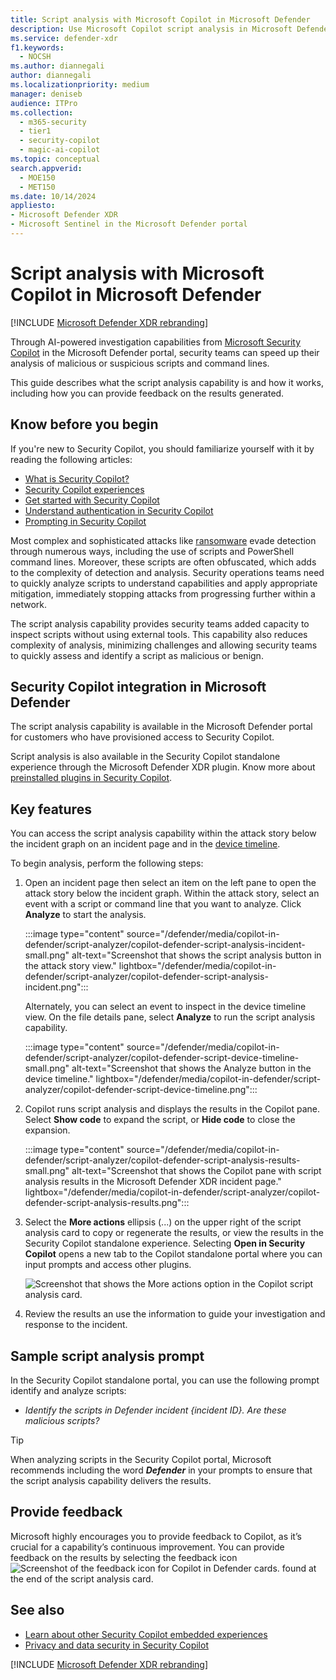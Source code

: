 ```yaml
---
title: Script analysis with Microsoft Copilot in Microsoft Defender
description: Use Microsoft Copilot script analysis in Microsoft Defender to investigate scripts and command lines.
ms.service: defender-xdr
f1.keywords:
  - NOCSH
ms.author: diannegali
author: diannegali
ms.localizationpriority: medium
manager: deniseb
audience: ITPro
ms.collection:
  - m365-security
  - tier1
  - security-copilot
  - magic-ai-copilot
ms.topic: conceptual
search.appverid:
  - MOE150
  - MET150
ms.date: 10/14/2024
appliesto:
- Microsoft Defender XDR
- Microsoft Sentinel in the Microsoft Defender portal
---
```


# Script analysis with Microsoft Copilot in Microsoft Defender

[!INCLUDE [Microsoft Defender XDR rebranding](../includes/microsoft-defender.md)]

Through AI-powered investigation capabilities from [Microsoft Security Copilot](/security-copilot/microsoft-security-copilot) in the Microsoft Defender portal, security teams can speed up their analysis of malicious or suspicious scripts and command lines.

This guide describes what the script analysis capability is and how it works, including how you can provide feedback on the results generated.

## Know before you begin

If you're new to Security Copilot, you should familiarize yourself with it by reading the following articles:

- [What is Security Copilot?](/security-copilot/microsoft-security-copilot)
- [Security Copilot experiences](/security-copilot/experiences-security-copilot)
- [Get started with Security Copilot](/security-copilot/get-started-security-copilot)
- [Understand authentication in Security Copilot](/security-copilot/authentication)
- [Prompting in Security Copilot](/security-copilot/prompting-security-copilot)

Most complex and sophisticated attacks like [ransomware](/security/ransomware) evade detection through numerous ways, including the use of scripts and PowerShell command lines. Moreover, these scripts are often obfuscated, which adds to the complexity of detection and analysis. Security operations teams need to quickly analyze scripts to understand capabilities and apply appropriate mitigation, immediately stopping attacks from progressing further within a network.

The script analysis capability provides security teams added capacity to inspect scripts without using external tools. This capability also reduces complexity of analysis, minimizing challenges and allowing security teams to quickly assess and identify a script as malicious or benign.

## Security Copilot integration in Microsoft Defender

The script analysis capability is available in the Microsoft Defender portal for customers who have provisioned access to Security Copilot.

Script analysis is also available in the Security Copilot standalone experience through the Microsoft Defender XDR plugin. Know more about [preinstalled plugins in Security Copilot](/security-copilot/manage-plugins#preinstalled-plugins).

## Key features

You can access the script analysis capability within the attack story below the incident graph on an incident page and in the [device timeline](/defender-endpoint/device-timeline-event-flag).

To begin analysis, perform the following steps:

1. Open an incident page then select an item on the left pane to open the attack story below the incident graph. Within the attack story, select an event with a script or command line that you want to analyze. Click **Analyze** to start the analysis.

   :::image type="content" source="/defender/media/copilot-in-defender/script-analyzer/copilot-defender-script-analysis-incident-small.png" alt-text="Screenshot that shows the script analysis button in the attack story view." lightbox="/defender/media/copilot-in-defender/script-analyzer/copilot-defender-script-analysis-incident.png":::

   Alternately, you can select an event to inspect in the device timeline view. On the file details pane, select **Analyze** to run the script analysis capability.

   :::image type="content" source="/defender/media/copilot-in-defender/script-analyzer/copilot-defender-script-device-timeline-small.png" alt-text="Screenshot that shows the Analyze button in the device timeline." lightbox="/defender/media/copilot-in-defender/script-analyzer/copilot-defender-script-device-timeline.png":::
  
2. Copilot runs script analysis and displays the results in the Copilot pane. Select **Show code** to expand the script, or **Hide code** to close the expansion.

   :::image type="content" source="/defender/media/copilot-in-defender/script-analyzer/copilot-defender-script-analysis-results-small.png" alt-text="Screenshot that shows the Copilot pane with script analysis results in the Microsoft Defender XDR incident page." lightbox="/defender/media/copilot-in-defender/script-analyzer/copilot-defender-script-analysis-results.png":::

3. Select the **More actions** ellipsis (...) on the upper right of the script analysis card to copy or regenerate the results, or view the results in the Security Copilot standalone experience. Selecting **Open in Security Copilot** opens a new tab to the Copilot standalone portal where you can input prompts and access other plugins.
  
    ![Screenshot that shows the More actions option in the Copilot script analysis card.](/defender/media/copilot-in-defender/script-analyzer/copilot-defender-script-analysis-more-actions.png)

4. Review the results an use the information to guide your investigation and response to the incident.

## Sample script analysis prompt

In the Security Copilot standalone portal, you can use the following prompt identify and analyze scripts:

- *Identify the scripts in Defender incident {incident ID}. Are these malicious scripts?*

> [!TIP]
> When analyzing scripts in the Security Copilot portal, Microsoft recommends including the word ***Defender*** in your prompts to ensure that the script analysis capability delivers the results.

## Provide feedback

Microsoft highly encourages you to provide feedback to Copilot, as it’s crucial for a capability’s continuous improvement. You can provide feedback on the results by selecting the feedback icon ![Screenshot of the feedback icon for Copilot in Defender cards.](/defender/media/copilot-in-defender/copilot-defender-feedback.png) found at the end of the script analysis card.

## See also

- [Learn about other Security Copilot embedded experiences](/security-copilot/experiences-security-copilot)
- [Privacy and data security in Security Copilot](/copilot/security/privacy-data-security)

[!INCLUDE [Microsoft Defender XDR rebranding](../includes/defender-m3d-techcommunity.md)]